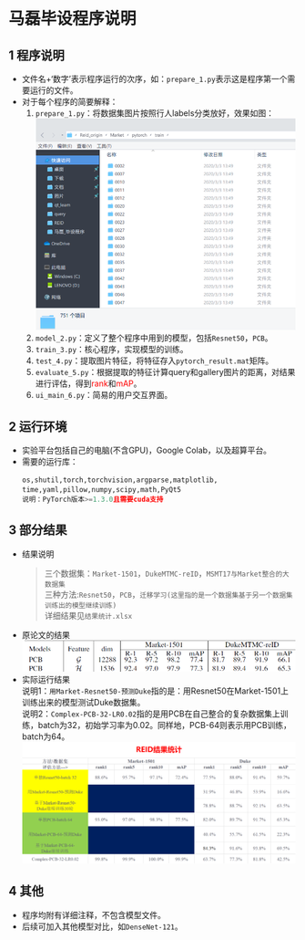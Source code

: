 # 马磊毕设程序说明
## 1 程序说明
+ 文件名+‘数字’表示程序运行的次序，如：``prepare_1.py``表示这是程序第一个需要运行的文件。
+ 对于每个程序的简要解释：   
  1. ``prepare_1.py``：将数据集图片按照行人labels分类放好，效果如图：     
  ![效果图](https://raw.githubusercontent.com/CCA8290/Pic_save/master/200317/intro1.png)
  2. ``model_2.py``：定义了整个程序中用到的模型，包括``Resnet50``，``PCB``。  
  3. ``train_3.py``：核心程序，实现模型的训练。  
  4. ``test_4.py``：提取图片特征，将特征存入``pytorch_result.mat``矩阵。  
  5. ``evaluate_5.py``：根据提取的特征计算query和gallery图片的距离，对结果进行评估，得到<span style='color:red'>rank</span>和<span style='color:red'>mAP</span>。   
  6. ``ui_main_6.py``：简易的用户交互界面。
## 2 运行环境
+ 实验平台包括自己的电脑(不含GPU)，Google Colab，以及超算平台。
+ 需要的运行库：
    ```python
    os,shutil,torch,torchvision,argparse,matplotlib,
    time,yaml,pillow,numpy,scipy,math,PyQt5
    说明：PyTorch版本>=1.3.0且需要cuda支持
    ```
## 3 部分结果
+ 结果说明
  >三个数据集：``Market-1501``，``DukeMTMC-reID``，``MSMT17与Market整合的大数据集``     
  >三种方法:``Resnet50``，``PCB``，``迁移学习(这里指的是一个数据集基于另一个数据集训练出的模型继续训练)``   
  >详细结果见``结果统计.xlsx``      
+ 原论文的结果     
  ![效果图](https://raw.githubusercontent.com/CCA8290/Pic_save/master/200317/intro2.png)
+ 实际运行结果   
  说明1：``用Market-Resnet50-预测Duke``指的是：用Resnet50在Market-1501上训练出来的模型测试Duke数据集。   
  说明2：``Complex-PCB-32-LR0.02``指的是用PCB在自己整合的复杂数据集上训练，batch为32，初始学习率为0.02。同样地，PCB-64则表示用PCB训练，batch为64。  
  ![效果图](https://raw.githubusercontent.com/CCA8290/Pic_save/master/200317/intro3.png)

## 4 其他
+ 程序均附有详细注释，不包含模型文件。
+ 后续可加入其他模型对比，如``DenseNet-121``。